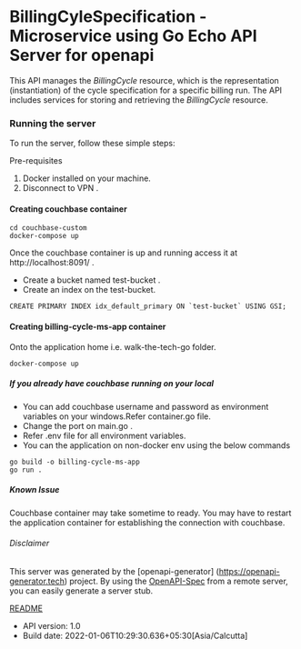 # BillingCyleSpecification - Microservice using Go Echo API Server for openapi

This API manages the *BillingCycle* resource, which is the representation (instantiation) of the cycle specification for a specific billing run.
The API includes services for storing and retrieving the *BillingCycle* resource.


### Running the server

To run the server, follow these simple steps:

Pre-requisites
1. Docker installed on your machine.
2. Disconnect to VPN .

#### Creating couchbase container 
```
cd couchbase-custom
docker-compose up
```

Once the couchbase container is up and running access it at http://localhost:8091/ .

- Create a bucket named test-bucket .
- Create an index on the test-bucket.
```
CREATE PRIMARY INDEX idx_default_primary ON `test-bucket` USING GSI;
```

#### Creating billing-cycle-ms-app container

Onto the application home i.e. walk-the-tech-go folder.
```
docker-compose up
```

##### If you already have couchbase running on your local
- You can add couchbase username and password as environment variables on your windows.Refer container.go file.
- Change the port on main.go .
- Refer .env file for all environment variables.
- You can the application on non-docker env using the below commands
```
go build -o billing-cycle-ms-app
go run .
```

##### Known Issue
Couchbase container may take sometime to ready.
You may have to restart the application container for establishing the connection with couchbase.

###### Disclaimer
This server was generated by the [openapi-generator]
(https://openapi-generator.tech) project.
By using the [OpenAPI-Spec](https://github.com/OAI/OpenAPI-Specification) from a remote server, you can easily generate a server stub.

[README](https://openapi-generator.tech)

- API version: 1.0
- Build date: 2022-01-06T10:29:30.636+05:30[Asia/Calcutta]